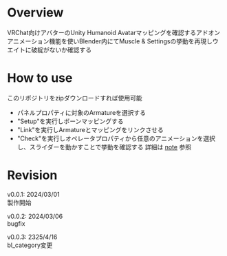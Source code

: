 # Overview
VRChat向けアバターのUnity Humanoid Avatarマッピングを確認するアドオン  
アニメーション機能を使いBlender内にてMuscle & Settingsの挙動を再現しウエイトに破綻がないか確認する  

# How to use
このリポジトリをzipダウンロードすれば使用可能  
- パネルプロパティに対象のArmatureを選択する
- "Setup"を実行しボーンマッピングする
- "Link"を実行しArmatureとマッピングをリンクさせる
- "Check"を実行しオペレータプロパティから任意のアニメーションを選択し、スライダーを動かすことで挙動を確認する
詳細は
[note](https://note.com/preview/n0ad7f3701df1?prev_access_key=6f64f5da1784e2f72c49a438e3e5253d)
参照

# Revision
v0.0.1: 2024/03/01  
製作開始

v0.0.2: 2024/03/06  
bugfix
  
v0.0.3: 2325/4/16  
bl_category変更  

